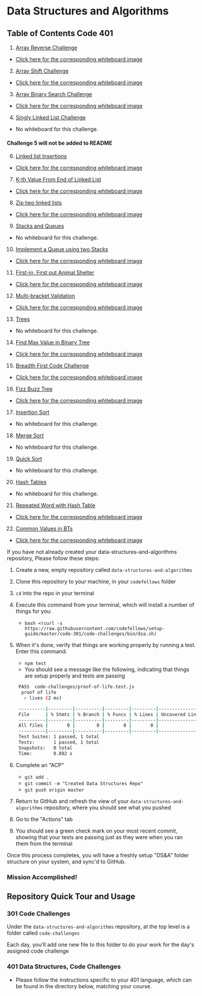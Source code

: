 # Data Structures and Algorithms

## Table of Contents Code 401
1. [Array Reverse Challenge](python/code_challenges/array_reverse/array_reverse.py)
- [Click here for the corresponding whiteboard image](python/code_challenges/assets/array-reverse.jpg)
2. [Array Shift Challenge](python/code_challenges/array_shift/array_shift.py)
- [Click here for the corresponding whiteboard image](python/code_challenges/assets/codechal2.jpg)  
3. [Array Binary Search Challenge](python/code_challenges/array_binary_search/array_binary_search.py)
- [Click here for the corresponding whiteboard image](python/code_challenges/assets/array_binary_search.jpg)  
4. [Singly Linked List Challenge](python/code_challenges/linked_list/linked_list.py)
- No whiteboard for this challenge.   
#### **Challenge 5 will not be added to README**
6. [Linked list Insertions](python/code_challenges/linked_list/linked_list.py)
- [Click here for the corresponding whiteboard image](python/code_challenges/assets/Challenge06.jpg)
7. [K-th Value From End of Linked List](python/code_challenges/linked_list/linked_list.py)
- [Click here for the corresponding whiteboard image](python/code_challenges/assets/CodeChallenge7.jpg)
8. [Zip two linked lists](python/code_challenges/ll_zip/ll_zip.py)
- [Click here for the corresponding whiteboard image](python/code_challenges/assets/ll_zip.jpg)
9. [Stacks and Queues](python/code_challenges/stacks_and_queues/stacks_and_queues.py)
- No whiteboard for this challenge.   
10. [Implement a Queue using two Stacks](python/code_challenges/queue_with_stacks/queue_with_stacks.py)
- [Click here for the corresponding whiteboard image](python/code_challenges/assets/code_chal_11.jpg)   
11. [First-in, First out Animal Shelter](python/code_challenges/fifo_animal_shelter/fifo_animal_shelter.py)
- [Click here for the corresponding whiteboard image](python/code_challenges/assets/code_chal_12.jpg) 
12. [Multi-bracket Validation](python/code_challenges/multi_bracket_validation/multi_bracket_validation.py)
- [Click here for the corresponding whiteboard image](python/code_challenges/assets/codechal13.jpg) 
13. [Trees](python/code_challenges/tree/tree.py)
- No whiteboard for this challenge. 
14. [Find Max Value in Binary Tree](python/code_challenges/tree/tree.py)
- [Click here for the corresponding whiteboard image](python/code_challenges/assets/find_max_bt.jpg) 
15. [Breadth First Code Challenge](python/code_challenges/tree/tree.py)
- [Click here for the corresponding whiteboard image](python/code_challenges/assets/breadth_first.jpg) 
16. [Fizz Buzz Tree](python/code_challenges/fizz_buzz_tree/fizz_buzz_tree.py)
- [Click here for the corresponding whiteboard image](python/code_challenges/assets/fizz_buzz.png) 
17. [Insertion Sort](python/code_challenges/insertion_sort/insertion_sort.py)
- No whiteboard for this challenge. 
18. [Merge Sort](python/code_challenges/merge_sort/merge_sort.py)
- No whiteboard for this challenge. 
19. [Quick Sort](python/code_challenges/quick_sort/quick_sort.py)
- No whiteboard for this challenge. 
20. [Hash Tables](python/code_challenges/hashtable/hashtable.py)
- No whiteboard for this challenge. 
21. [Repeated Word with Hash Table](python/code_challenges/repeated_word/repeated_word.py)
- [Click here for the corresponding whiteboard image](python/code_challenges/assets/cc_31.png) 
22. [Common Values in BTs](python/code_challenges/common_vals_bt/common_vals_bt.py)
- [Click here for the corresponding whiteboard image](python/code_challenges/assets/common_vals.png)




If you have not already created your data-structures-and-algorithms repository, Please follow these steps:

1. Create a new, empty repository called `data-structures-and-algorithms`
1. Clone this repository to your machine, in your `codefellows` folder
1. `cd` into the repo in your terminal
1. Execute this command from your terminal, which will install a number of things for you:
   - `bash <(curl -s https://raw.githubusercontent.com/codefellows/setup-guide/master/code-301/code-challenges/bin/dsa.sh)`
1. When it's done, verify that things are working properly by running a test. Enter this command:
   - `npm test`
   - You should see a message like the following, indicating that things are setup properly and tests are passing

   ```bash
    PASS  code-challenges/proof-of-life.test.js
     proof of life
      ✓ lives (2 ms)

    ----------|---------|----------|---------|---------|-------------------
    File      | % Stmts | % Branch | % Funcs | % Lines | Uncovered Line #s
    ----------|---------|----------|---------|---------|-------------------
    All files |       0 |        0 |       0 |       0 |
    ----------|---------|----------|---------|---------|-------------------
    Test Suites: 1 passed, 1 total
    Tests:       1 passed, 1 total
    Snapshots:   0 total
    Time:        0.892 s
   ```

1. Complete an "ACP"
   - `git add .`
   - `git commit -m "Created Data Structures Repo"`
   - `git push origin master`
1. Return to GitHub and refresh the view of your `data-structures-and-algorithms` repository, where you should see what you pushed
1. Go to the "Actions" tab
1. You should see a green check mark on your most recent commit, showing that your tests are passing just as they were when you ran them from the terminal

Once this process completes, you will have a freshly setup "DS&A" folder structure on your system, and sync'd to GitHub.


### Mission Accomplished!


## Repository Quick Tour and Usage

### 301 Code Challenges

Under the `data-structures-and-algorithms` repository, at the top level is a folder called `code-challenges`

Each day, you'll add one new file to this folder to do your work for the day's assigned code challenge

### 401 Data Structures, Code Challenges

- Please follow the instructions specific to your 401 language, which can be found in the directory below, matching your course.
